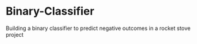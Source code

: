 # Binary-Classifier
Building a binary classifier to predict negative outcomes in a rocket stove project
